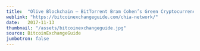 ```yaml
---
title:  "Olive Blockchain – BitTorrent Bram Cohen’s Green Cryptocurrency?"
weblink: "https://bitcoinexchangeguide.com/chia-network/"
date:   2017-11-13
thumbnail: "/assets/bitcoinexchangeguide.jpg"
source: BitcoinExchangeGuide
jumbotron: false
---
```

